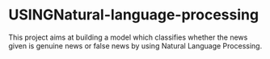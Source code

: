# USINGNatural-language-processing
This project aims at building a model which classifies whether the news given is genuine news or false news by using Natural Language Processing.
